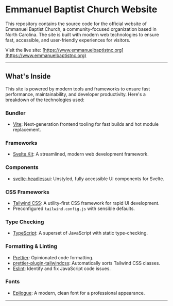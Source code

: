 # Emmanuel Baptist Church Website

This repository contains the source code for the official website of Emmanuel Baptist Church, a community-focused organization based in North Carolina. The site is built with modern web technologies to ensure fast, accessible, and user-friendly experiences for visitors.

Visit the live site: [https://www.emmanuelbaptistnc.org](https://www.emmanuelbaptistnc.org)

---

## What's Inside

This site is powered by modern tools and frameworks to ensure fast performance, maintainability, and developer productivity. Here's a breakdown of the technologies used:

### Bundler
- [Vite](https://vitejs.dev): Next-generation frontend tooling for fast builds and hot module replacement.

### Frameworks
- [Svelte Kit](https://kit.svelte.dev): A streamlined, modern web development framework.

### Components
- [svelte-headlessui](https://captaincodeman.github.io/svelte-headlessui): Unstyled, fully accessible UI components for Svelte.

### CSS Frameworks
- [Tailwind CSS](https://tailwindcss.com): A utility-first CSS framework for rapid UI development.
- Preconfigured `tailwind.config.js` with sensible defaults.

### Type Checking
- [TypeScript](https://www.typescriptlang.org): A superset of JavaScript with static type-checking.

### Formatting & Linting
- [Prettier](https://prettier.io): Opinionated code formatting.
- [prettier-plugin-tailwindcss](https://github.com/tailwindlabs/prettier-plugin-tailwindcss): Automatically sorts Tailwind CSS classes.
- [Eslint](https://eslint.org): Identify and fix JavaScript code issues.

### Fonts
- [Epilogue](https://fonts.google.com/specimen/Epilogue): A modern, clean font for a professional appearance.

---

